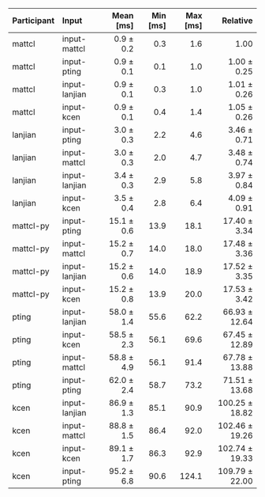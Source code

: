 | Participant | Input | Mean [ms] | Min [ms] | Max [ms] | Relative |
|:---|:---|---:|---:|---:|---:|
| mattcl | input-mattcl | 0.9 ± 0.2 | 0.3 | 1.6 | 1.00 |
| mattcl | input-pting | 0.9 ± 0.1 | 0.1 | 1.0 | 1.00 ± 0.25 |
| mattcl | input-lanjian | 0.9 ± 0.1 | 0.3 | 1.0 | 1.01 ± 0.26 |
| mattcl | input-kcen | 0.9 ± 0.1 | 0.4 | 1.4 | 1.05 ± 0.26 |
| lanjian | input-pting | 3.0 ± 0.3 | 2.2 | 4.6 | 3.46 ± 0.71 |
| lanjian | input-mattcl | 3.0 ± 0.3 | 2.0 | 4.7 | 3.48 ± 0.74 |
| lanjian | input-lanjian | 3.4 ± 0.3 | 2.9 | 5.8 | 3.97 ± 0.84 |
| lanjian | input-kcen | 3.5 ± 0.4 | 2.8 | 6.4 | 4.09 ± 0.91 |
| mattcl-py | input-pting | 15.1 ± 0.6 | 13.9 | 18.1 | 17.40 ± 3.34 |
| mattcl-py | input-mattcl | 15.2 ± 0.7 | 14.0 | 18.0 | 17.48 ± 3.36 |
| mattcl-py | input-lanjian | 15.2 ± 0.6 | 14.0 | 18.9 | 17.52 ± 3.35 |
| mattcl-py | input-kcen | 15.2 ± 0.8 | 13.9 | 20.0 | 17.53 ± 3.42 |
| pting | input-lanjian | 58.0 ± 1.4 | 55.6 | 62.2 | 66.93 ± 12.64 |
| pting | input-kcen | 58.5 ± 2.3 | 56.1 | 69.6 | 67.45 ± 12.89 |
| pting | input-mattcl | 58.8 ± 4.9 | 56.1 | 91.4 | 67.78 ± 13.88 |
| pting | input-pting | 62.0 ± 2.4 | 58.7 | 73.2 | 71.51 ± 13.68 |
| kcen | input-lanjian | 86.9 ± 1.3 | 85.1 | 90.9 | 100.25 ± 18.82 |
| kcen | input-mattcl | 88.8 ± 1.5 | 86.4 | 92.0 | 102.46 ± 19.26 |
| kcen | input-kcen | 89.1 ± 1.7 | 86.3 | 92.9 | 102.74 ± 19.33 |
| kcen | input-pting | 95.2 ± 6.8 | 90.6 | 124.1 | 109.79 ± 22.00 |
